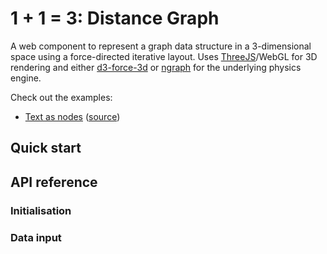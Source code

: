 1 + 1 = 3: Distance Graph
==========================


A web component to represent a graph data structure in a 3-dimensional space using a force-directed iterative layout.
Uses [ThreeJS](https://github.com/mrdoob/three.js/)/WebGL for 3D rendering and either [d3-force-3d](https://github.com/vasturiano/d3-force-3d) or [ngraph](https://github.com/anvaka/ngraph.forcelayout3d) for the underlying physics engine.

Check out the examples:
* [Text as nodes](https://github.com/halioui/opengraph/tree/develop/example/text-nodes) ([source](https://github.com/halioui/opengraph/tree/develop/example/text-nodes/index.html))


## Quick start

## API reference

### Initialisation


### Data input
